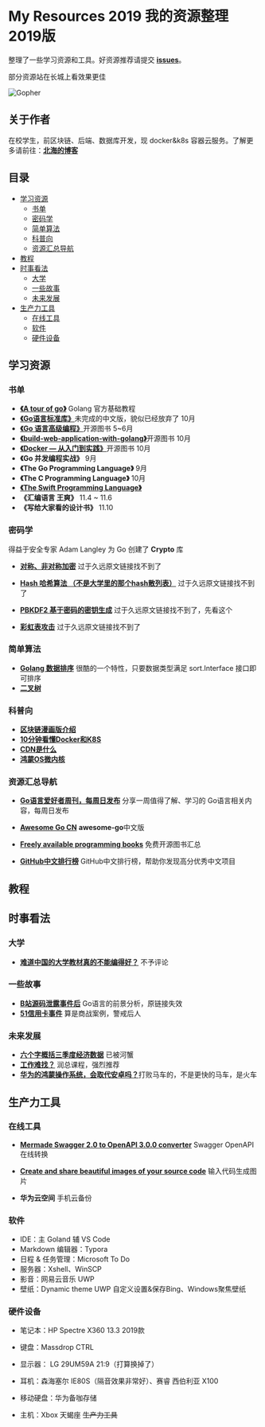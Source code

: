 # My Resources 2019 我的资源整理2019版

整理了一些学习资源和工具。好资源推荐请提交 [**issues**](https://github.com/wingsxdu/MyResources/issues)。

部分资源站在长城上看效果更佳

![Gopher](https://github.com/wingsxdu/MyResources/raw/master/img/COMING_SOON_GOPHER.png)

## 关于作者

在校学生，前区块链、后端、数据库开发，现 docker&k8s 容器云服务。了解更多请前往：[**北海的博客**](https://www.wingsxdu.com/)



## 目录

* [学习资源](#学习资源)
  * [书单](#书单)
  * [密码学](#密码学)
  * [简单算法](#简单算法)
  * [科普向](#科普向)
  * [资源汇总导航](#资源汇总导航)
* [教程](#教程)
* [时事看法](#时事看法)
  * [大学](#大学)
  * [一些故事](#一些故事)
  * [未来发展](#未来发展)
* [生产力工具](#生产力工具)
  * [在线工具](#在线工具)
  * [软件](#软件)
  * [硬件设备](#硬件设备)



## 学习资源

### 书单

- [**《A tour of go》**](https://tour.go-zh.org/welcome/1) Golang 官方基础教程
- [**《Go语言标准库》**](https://books.studygolang.com/The-Golang-Standard-Library-by-Example/)未完成的中文版，貌似已经放弃了  10月
- [**《Go 语言高级编程》**](https://chai2010.cn/advanced-go-programming-book)开源图书  5~6月
- [**《build-web-application-with-golang》**](https://github.com/astaxie/build-web-application-with-golang)开源图书  10月
- [**《Docker — 从入门到实践》**]( https://yeasy.gitbooks.io/docker_practice/ )开源图书  10月
- **《Go 并发编程实战》**  9月
- **《The Go Programming Language》**  9月
- **《The C Programming Language》**  10月
- [**《The Swift Programming Language》**](https://github.com/SwiftGGTeam/the-swift-programming-language-in-chinese)
- **《汇编语言 王爽》**  11.4 ~ 11.6
- **《写给大家看的设计书》**  11.10

### 密码学

得益于安全专家 Adam Langley 为 Go 创建了 **Crypto** 库

- [**对称、非对称加密**]()	过于久远原文链接找不到了
- [**Hash 哈希算法 （不是大学里的那个hash散列表）**]()	过于久远原文链接找不到了

- [**PBKDF2 基于密码的密钥生成**](https://blog.csdn.net/xy010902100449/article/details/52078767)	过于久远原文链接找不到了，先看这个

- [**彩虹表攻击**]()	过于久远原文链接找不到了


### 简单算法

- [**Golang 数据排序**](https://www.jianshu.com/p/1f42f2ba6c0d)	 很酷的一个特性，只要数据类型满足 sort.Interface 接口即可排序
- [**二叉树**](https://blog.csdn.net/weixin_38075257/article/details/87949296)	


### 科普向

- [**区块链漫画版介绍**]( https://blog.csdn.net/aa867734398/article/details/81591127 )
- [**10分钟看懂Docker和K8S**](https://www.jianshu.com/p/f1f94c6968f5)
- [**CDN是什么**](https://www.jianshu.com/p/57433bc34659)
- [**鸿蒙OS微内核**](https://blog.csdn.net/BEYONDMA/article/details/101915785)


### 资源汇总导航

- [**Go语言爱好者周刊，每周日发布**](https://github.com/polaris1119/golangweekly) 	分享一周值得了解、学习的 Go语言相关内容，每周日发布 
- [**Awesome Go CN**](https://github.com/yinggaozhen/awesome-go-cn) 	 **awesome-go**中文版

- [**Freely available programming books**](https://github.com/EbookFoundation/free-programming-books)	免费开源图书汇总

- [**GitHub中文排行榜**](https://github.com/kon9chunkit/GitHub-Chinese-Top-Charts)	 GitHub中文排行榜，帮助你发现高分优秀中文项目




## 教程





## 时事看法

### 大学

- [**难道中国的大学教材真的不能编得好？**](https://www.zhihu.com/question/46885293?sort=created)	不予评论

### 一些故事

- [**B站源码泄露事件后**](https://studygolang.com/articles/19964)	Go语言的前景分析，原链接失效
- [**51信用卡事件**](https://weibointl.api.weibo.cn/share/98444807.html?weibo_id=4429906211443523
  )	算是商战案例，警戒后人


### 未来发展

- [**六个字概括三季度经济数据**]()	已被河蟹
- [**工作难找？**](https://mp.weixin.qq.com/s/r_OQrhj236aqXUNZRGXY9w)	润总课程，强烈推荐
- [**华为的鸿蒙操作系统，会取代安卓吗？**](https://mp.weixin.qq.com/s/qWotV25jJX23n9vWPXlsoQ)打败马车的，不是更快的马车，是火车




## 生产力工具

### 在线工具

- [**Mermade Swagger 2.0 to OpenAPI 3.0.0 converter**](https://mermade.org.uk/openapi-converter)	Swagger OpenAPI 在线转换
- [**Create and share beautiful images of your source code**](https://carbon.now.sh/)	输入代码生成图片

- **华为云空间**		手机云备份


### 软件

- IDE：主 Goland 辅 VS Code
- Markdown 编辑器：Typora 
- 日程 & 任务管理：Microsoft To Do
- 服务器：Xshell、WinSCP
- 影音：网易云音乐 UWP
- 壁纸：Dynamic theme UWP		自定义设置&保存Bing、Windows聚焦壁纸


### 硬件设备

- 笔记本：HP Spectre X360 13.3 2019款

- 键盘：Massdrop CTRL

- 显示器： LG 29UM59A 21:9（打算换掉了） 

- 耳机：森海塞尔 IE80S（隔音效果非常好）、赛睿 西伯利亚 X100

- 移动硬盘：华为备咖存储 

- 主机：Xbox 天蝎座 	~~生产力工具~~


